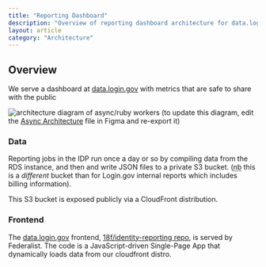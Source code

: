 ```yaml
---
title: "Reporting Dashboard"
description: "Overview of reporting dashboard architecture for data.login.gov"
layout: article
category: "Architecture"
---
```


## Overview

We serve a dashboard at [data.login.gov][data-login-gov] with metrics that are safe to
share with the public

![architecture diagram of async/ruby workers]({{site.baseurl}}/images/reporting-dashboard-diagram.png)
(to update this diagram, edit the [Async Architecture][figma] file in Figma and re-export it)

[figma]: https://www.figma.com/file/DGQZwlRbJtEZGJH0t2iMvD/data.login.gov-report-architecture

### Data

Reporting jobs in the IDP run once a day or so by compiling data from the RDS instance,
and then and write JSON files to a private S3 bucket.
(<abbr title="nota bene">nb</abbr> this is a *different* bucket than for Login.gov internal
reports which includes billing information).

This S3 bucket is exposed publicly via a CloudFront distribution.

### Frontend

The [data.login.gov][data-login-gov] frontend, [18f/identity-reporting repo][frontend-repo],
is served by Federalist. The code is a JavaScript-driven Single-Page App that dynamically loads
data from our cloudfront distro.

[data-login-gov]: https://data.login.gov
[frontend-repo]: https://github.com/18f/identity-reporting